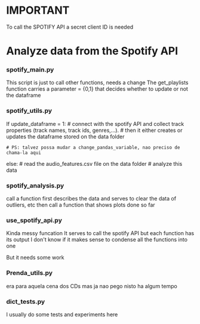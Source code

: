# IMPORTANT
To call the SPOTIFY API a secret client ID is needed 

# Analyze data from the Spotify API

### spotify_main.py 
This script is just to call other functions, needs a change
The get_playlists function carries a parameter = {0,1} that decides whether to update or not the dataframe 

### spotify_utils.py 

If update_dataframe = 1:
    # connect with the spotify API and collect track properties (track names, track ids, genres,...). 
    # then it either creates or updates the dataframe stored on the data folder


    # PS: talvez possa mudar a change_pandas_variable, nao preciso de chama-la aqui

else:
    # read the audio_features.csv file on the data folder 
    # analyze this data 

### spotify_analysis.py 
call a function first describes the data and serves to clear the data of outliers, etc
then call a function that shows plots done so far


### use_spotify_api.py 
Kinda messy funcation
It serves to call the spotify API but each function has its output
I don't know if it makes sense to condense all the functions into one

But it needs some work

### Prenda_utils.py

era para aquela cena dos CDs mas ja nao pego nisto ha algum tempo

### dict_tests.py

I usually do some tests and experiments here



